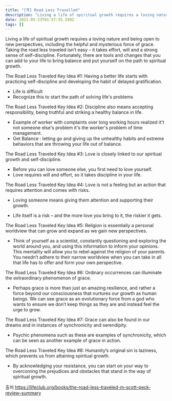 ```yaml
---
title: "[책] Road Less Travelled"
description: "Living a life of spiritual growth requires a loving nature and being open to new perspectives, including the helpful and mysterious force of grace. Ta"
date: 2021-05-23T01:57:55.299Z
tags: []
---
```

Living a life of spiritual growth requires a loving nature and being open to new perspectives, including the helpful and mysterious force of grace. Taking the road less traveled isn’t easy – it takes effort, will and a strong sense of self-discipline. Fortunately, there are tools and changes that you can add to your life to bring balance and put yourself on the path to spiritual growth.


The Road Less Traveled Key Idea #1: Having a better life starts with practicing self-discipline and developing the habit of delayed gratification.
- Life is difficult
- Recognize this to start the path of solving life's problems

The Road Less Traveled Key Idea #2: Discipline also means accepting responsibility, being truthful and striking a healthy balance in life.

- Example of worker with complaints over long working hours realized it't not someone else's problem it's the worker's problem of time management.
- Get Balance : letting go and giving up the unhealthy habits and extreme behaviors that are throwing your life out of balance.

The Road Less Traveled Key Idea #3: Love is closely linked to our spiritual growth and self-discipline.

- Before you can love someone else, you first need to love yourself. 
- Love requires will and effort, so it takes discipline in your life.

The Road Less Traveled Key Idea #4: Love is not a feeling but an action that requires attention and comes with risks.

- Loving someone means giving them attention and supporting their growth.

-  Life itself is a risk – and the more love you bring to it, the riskier it gets.

The Road Less Traveled Key Idea #5: Religion is essentially a personal worldview that can grow and expand as we gain new perspectives.

- Think of yourself as a scientist, constantly questioning and exploring the world around you, and using this information to inform your opinions. This mentality will allow you to rebel against the religion of your parents. You needn’t adhere to their narrow worldview when you can take in all that life has to offer and form your own perspective.

The Road Less Traveled Key Idea #6: Ordinary occurrences can illuminate the extraordinary phenomenon of grace.

- Perhaps grace is more than just an amazing resilience, and rather a force beyond our consciousness that nurtures our growth as human beings. We can see grace as an evolutionary force from a god who wants to ensure we don’t keep things as they are and instead feel the urge to grow.

The Road Less Traveled Key Idea #7: Grace can also be found in our dreams and in instances of synchronicity and serendipity.

-  Psychic phenomena such as these are examples of synchronicity, which can be seen as another example of grace in action.

The Road Less Traveled Key Idea #8: Humanity’s original sin is laziness, which prevents us from attaining spiritual growth.

- By acknowledging your resistance, you can start on your way to overcoming the prejudices and obstacles that stand in the way of spiritual growth.





출처
https://lifeclub.org/books/the-road-less-traveled-m-scott-peck-review-summary